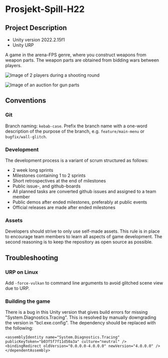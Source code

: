 # Prosjekt-Spill-H22

## Project Description

- Unity version 2022.2.15f1
- Unity URP

A game in the arena-FPS genre, where you construct weapons from weapon parts.
The weapon parts are obtained from bidding wars between players.

![Image of 2 players during a shooting round](https://github.com/hackerspace-ntnu/Prosjekt-Spill-H22/assets/54811121/2443d0ed-79b9-4849-a741-e0fca838a0fa)

![Image of an auction for gun parts](https://github.com/hackerspace-ntnu/Prosjekt-Spill-H22/assets/54811121/f4a3fe60-33b9-467e-aced-a66a253da04a)



## Conventions

### Git

Branch naming: `kebab-case`.
Prefix the branch name with a one-word description of the purpose of the branch,
e.g. `feature/main-menu` or `bugfix/wall-glitch`.

### Development

The development process is a variant of scrum structured as follows:
- 2 week long sprints
- Milestones containing 1 to 2 sprints
- Short retrospectives at the end of milestones
- Public issue-, and github-boards
- All planned tasks are converted github issues and assigned to a team member
- Public demos after ended milestones, preferably at public events
- Official releases are made after ended milestones

### Assets

Developers should strive to only use self-made assets.
This rule is in place to encourage team members to learn all aspects of game development.
The second reasoning is to keep the repository as open source as possible.

## Troubleshooting

### URP on Linux

Add `-force-vulkan` to command line arguments to avoid glitched scene view due to URP.

### Building the game

There is a bug in this Unity version that gives build errors for missing 
"System.Diagnostics.Tracing". This is resolved by manually downgrading 
the version in "bcl.exe.config". The dependency should be replaced with 
the following:
```
<assemblyIdentity name="System.Diagnostics.Tracing" publicKeyToken="b03f5f7f11d50a3a" culture="neutral" />
<bindingRedirect oldVersion="0.0.0.0-4.0.0.0" newVersion="4.0.0.0" />
</dependentAssembly>
```
